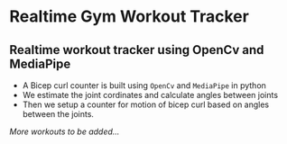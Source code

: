 # Realtime Gym Workout Tracker
## Realtime workout tracker using **OpenCv** and **MediaPipe**

- A Bicep curl counter is built using `OpenCv` and `MediaPipe` in python
- We estimate the joint cordinates and calculate angles between joints
- Then we setup a counter for motion of bicep curl based on angles between the joints.

_More workouts to be added..._
